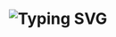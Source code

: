 <h1 align="center">
  <img src="https://readme-typing-svg.herokuapp.com?font=Fira+Code&weight=700&size=25&pause=1000&color=00FF00&center=true&width=700&lines=Hello+Everyone!;I'm+a+Full+Stack+Developer!;Passionate+about+coding+%26+problem-solving!" alt="Typing SVG" />
</h1>




<!--
**cansu-ozdemir/cansu-ozdemir** is a ✨ _special_ ✨ repository because its `README.md` (this file) appears on your GitHub profile.

Here are some ideas to get you started:

- 🔭 I’m currently working on ...
- 🌱 I’m currently learning ...
- 👯 I’m looking to collaborate on ...
- 🤔 I’m looking for help with ...
- 💬 Ask me about ...
- 📫 How to reach me: ...
- 😄 Pronouns: ...
- ⚡ Fun fact: ...
-->

